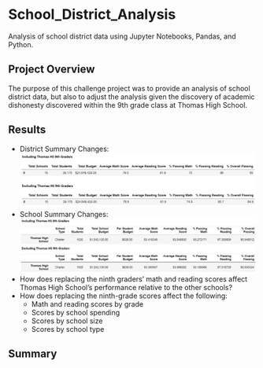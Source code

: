 # School_District_Analysis
Analysis of school district data using Jupyter Notebooks, Pandas, and Python.

## Project Overview
The purpose of this challenge project was to provide an analysis of school district data, but also to adjust the analysis given the discovery of academic dishonesty discovered within the 9th grade class at Thomas High School. 

## Results
- District Summary Changes:
![District Summary Comparison](/Resources/District_Summary_Comparison.png "District Summary Comparison")
- School Summary Changes:
![School Summary Comparison](/Resources/School_Summary_Comparison.png "School Summary Comparison")
- How does replacing the ninth graders’ math and reading scores affect Thomas High School’s performance relative to the other schools?
- How does replacing the ninth-grade scores affect the following:
  - Math and reading scores by grade
  - Scores by school spending
  - Scores by school size
  - Scores by school type

## Summary
